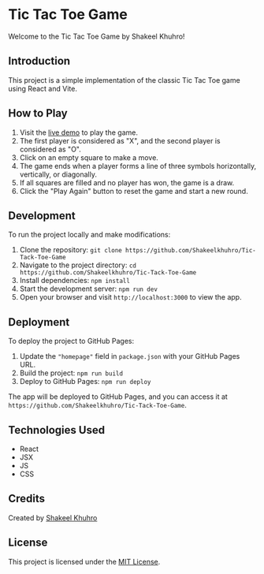 # Tic Tac Toe Game

Welcome to the Tic Tac Toe Game by Shakeel Khuhro!

## Introduction

This project is a simple implementation of the classic Tic Tac Toe game using React and Vite.

## How to Play

1. Visit the [live demo](https://github.com/Shakeelkhuhro/Tic-Tack-Toe-Game) to play the game.
2. The first player is considered as "X", and the second player is considered as "O".
3. Click on an empty square to make a move.
4. The game ends when a player forms a line of three symbols horizontally, vertically, or diagonally.
5. If all squares are filled and no player has won, the game is a draw.
6. Click the "Play Again" button to reset the game and start a new round.

## Development

To run the project locally and make modifications:

1. Clone the repository: `git clone https://github.com/Shakeelkhuhro/Tic-Tack-Toe-Game`
2. Navigate to the project directory: `cd https://github.com/Shakeelkhuhro/Tic-Tack-Toe-Game`
3. Install dependencies: `npm install`
4. Start the development server: `npm run dev`
5. Open your browser and visit `http://localhost:3000` to view the app.

## Deployment

To deploy the project to GitHub Pages:

1. Update the `"homepage"` field in `package.json` with your GitHub Pages URL.
2. Build the project: `npm run build`
3. Deploy to GitHub Pages: `npm run deploy`

The app will be deployed to GitHub Pages, and you can access it at `https://github.com/Shakeelkhuhro/Tic-Tack-Toe-Game`.

## Technologies Used

- React
- JSX
- JS
- CSS

## Credits

Created by [Shakeel Khuhro](https://github.com/Shakeelkhuhro)

## License

This project is licensed under the [MIT License](LICENSE).
